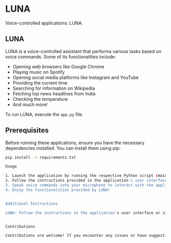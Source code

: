 # LUNA

Voice-controlled applications: LUNA.

## LUNA

LUNA is a voice-controlled assistant that performs various tasks based on voice commands. Some of its functionalities include:

- Opening web browsers like Google Chrome
- Playing music on Spotify
- Opening social media platforms like Instagram and YouTube
- Providing the current time
- Searching for information on Wikipedia
- Fetching top news headlines from India
- Checking the temperature
- And much more!

To run LUNA, execute the `app.py` file.


## Prerequisites

Before running these applications, ensure you have the necessary dependencies installed. You can install them using pip:

```bash
pip install -r requirements.txt

Usage

1. Launch the application by running the respective Python script (main.py for LUNA).
2. Follow the instructions provided in the application's user interface or sidebar.
3. Speak voice commands into your microphone to interact with the application.
4. Enjoy the functionalities provided by LUNA!


Additional Instructions

LUNA: Follow the instructions in the application's user interface or sidebar to interact with different functionalities.


Contributions

Contributions are welcome! If you encounter any issues or have suggestions for improvements, feel free to open an issue or submit a pull request.







